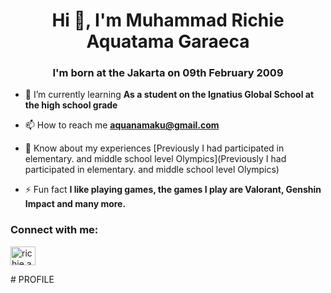 <h1 align="center">Hi 👋, I'm Muhammad Richie Aquatama Garaeca</h1>
<h3 align="center">I'm born at the Jakarta on 09th February 2009</h3>

- 🌱 I’m currently learning **As a student on the Ignatius Global School at the high school grade**

- 📫 How to reach me **aquanamaku@gmail.com**

- 📄 Know about my experiences [Previously I had participated in elementary. and middle school level Olympics](Previously I had participated in elementary. and middle school level Olympics)

- ⚡ Fun fact **I like playing games, the games I play are Valorant, Genshin Impact and many more.**

<h3 align="left">Connect with me:</h3>
<p align="left">
<a href="https://instagram.com/richie.a.g" target="blank"><img align="center" src="https://raw.githubusercontent.com/rahuldkjain/github-profile-readme-generator/master/src/images/icons/Social/instagram.svg" alt="richie.a.g" height="30" width="40" /></a>
</p># PROFILE
